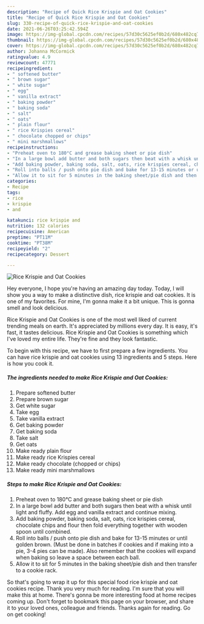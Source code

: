 ```yaml
---
description: "Recipe of Quick Rice Krispie and Oat Cookies"
title: "Recipe of Quick Rice Krispie and Oat Cookies"
slug: 330-recipe-of-quick-rice-krispie-and-oat-cookies
date: 2021-06-26T03:25:42.594Z
image: https://img-global.cpcdn.com/recipes/57d30c5625ef0b2d/680x482cq70/rice-krispie-and-oat-cookies-recipe-main-photo.jpg
thumbnail: https://img-global.cpcdn.com/recipes/57d30c5625ef0b2d/680x482cq70/rice-krispie-and-oat-cookies-recipe-main-photo.jpg
cover: https://img-global.cpcdn.com/recipes/57d30c5625ef0b2d/680x482cq70/rice-krispie-and-oat-cookies-recipe-main-photo.jpg
author: Johanna McCormick
ratingvalue: 4.9
reviewcount: 47771
recipeingredient:
- " softened butter"
- " brown sugar"
- " white sugar"
- " egg"
- " vanilla extract"
- " baking powder"
- " baking soda"
- " salt"
- " oats"
- " plain flour"
- " rice Krispies cereal"
- " chocolate chopped or chips"
- " mini marshmallows"
recipeinstructions:
- "Preheat oven to 180°C and grease baking sheet or pie dish"
- "In a large bowl add butter and both sugars then beat with a whisk until light and fluffy. Add egg and vanilla extract and continue mixing."
- "Add baking powder, baking soda, salt, oats, rice krispies cereal, chocolate chips and flour then fold everything together with wooden spoon until combined."
- "Roll into balls / push onto pie dish and bake for 13-15 minutes or until golden brown. (Must be done in batches if cookies and if making into a pie, 3-4 pies can be made). Also remember that the cookies will expand when baking so leave a space between each ball."
- "Allow it to sit for 5 minutes in the baking sheet/pie dish and then transfer to a cookie rack."
categories:
- Recipe
tags:
- rice
- krispie
- and

katakunci: rice krispie and 
nutrition: 132 calories
recipecuisine: American
preptime: "PT11M"
cooktime: "PT38M"
recipeyield: "2"
recipecategory: Dessert

---
```



![Rice Krispie and Oat Cookies](https://img-global.cpcdn.com/recipes/57d30c5625ef0b2d/680x482cq70/rice-krispie-and-oat-cookies-recipe-main-photo.jpg)

Hey everyone, I hope you're having an amazing day today. Today, I will show you a way to make a distinctive dish, rice krispie and oat cookies. It is one of my favorites. For mine, I'm gonna make it a bit unique. This is gonna smell and look delicious.



Rice Krispie and Oat Cookies is one of the most well liked of current trending meals on earth. It's appreciated by millions every day. It is easy, it's fast, it tastes delicious. Rice Krispie and Oat Cookies is something which I've loved my entire life. They're fine and they look fantastic.


To begin with this recipe, we have to first prepare a few ingredients. You can have rice krispie and oat cookies using 13 ingredients and 5 steps. Here is how you cook it.

<!--inarticleads1-->

##### The ingredients needed to make Rice Krispie and Oat Cookies:

1. Prepare  softened butter
1. Prepare  brown sugar
1. Get  white sugar
1. Take  egg
1. Take  vanilla extract
1. Get  baking powder
1. Get  baking soda
1. Take  salt
1. Get  oats
1. Make ready  plain flour
1. Make ready  rice Krispies cereal
1. Make ready  chocolate (chopped or chips)
1. Make ready  mini marshmallows




<!--inarticleads2-->

##### Steps to make Rice Krispie and Oat Cookies:

1. Preheat oven to 180°C and grease baking sheet or pie dish
1. In a large bowl add butter and both sugars then beat with a whisk until light and fluffy. Add egg and vanilla extract and continue mixing.
1. Add baking powder, baking soda, salt, oats, rice krispies cereal, chocolate chips and flour then fold everything together with wooden spoon until combined.
1. Roll into balls / push onto pie dish and bake for 13-15 minutes or until golden brown. (Must be done in batches if cookies and if making into a pie, 3-4 pies can be made). Also remember that the cookies will expand when baking so leave a space between each ball.
1. Allow it to sit for 5 minutes in the baking sheet/pie dish and then transfer to a cookie rack.




So that's going to wrap it up for this special food rice krispie and oat cookies recipe. Thank you very much for reading. I'm sure that you will make this at home. There's gonna be more interesting food at home recipes coming up. Don't forget to bookmark this page on your browser, and share it to your loved ones, colleague and friends. Thanks again for reading. Go on get cooking!
